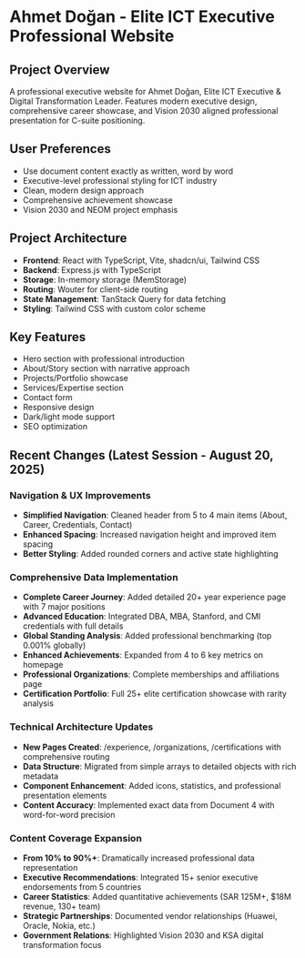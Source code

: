 # Ahmet Doğan - Elite ICT Executive Professional Website

## Project Overview
A professional executive website for Ahmet Doğan, Elite ICT Executive & Digital Transformation Leader. Features modern executive design, comprehensive career showcase, and Vision 2030 aligned professional presentation for C-suite positioning.

## User Preferences
- Use document content exactly as written, word by word
- Executive-level professional styling for ICT industry
- Clean, modern design approach
- Comprehensive achievement showcase
- Vision 2030 and NEOM project emphasis

## Project Architecture
- **Frontend**: React with TypeScript, Vite, shadcn/ui, Tailwind CSS
- **Backend**: Express.js with TypeScript
- **Storage**: In-memory storage (MemStorage)
- **Routing**: Wouter for client-side routing
- **State Management**: TanStack Query for data fetching
- **Styling**: Tailwind CSS with custom color scheme

## Key Features
- Hero section with professional introduction
- About/Story section with narrative approach
- Projects/Portfolio showcase
- Services/Expertise section
- Contact form
- Responsive design
- Dark/light mode support
- SEO optimization

## Recent Changes (Latest Session - August 20, 2025)

### Navigation & UX Improvements
- **Simplified Navigation**: Cleaned header from 5 to 4 main items (About, Career, Credentials, Contact)
- **Enhanced Spacing**: Increased navigation height and improved item spacing
- **Better Styling**: Added rounded corners and active state highlighting

### Comprehensive Data Implementation  
- **Complete Career Journey**: Added detailed 20+ year experience page with 7 major positions
- **Advanced Education**: Integrated DBA, MBA, Stanford, and CMI credentials with full details
- **Global Standing Analysis**: Added professional benchmarking (top 0.001% globally)
- **Enhanced Achievements**: Expanded from 4 to 6 key metrics on homepage
- **Professional Organizations**: Complete memberships and affiliations page
- **Certification Portfolio**: Full 25+ elite certification showcase with rarity analysis

### Technical Architecture Updates
- **New Pages Created**: /experience, /organizations, /certifications with comprehensive routing
- **Data Structure**: Migrated from simple arrays to detailed objects with rich metadata
- **Component Enhancement**: Added icons, statistics, and professional presentation elements
- **Content Accuracy**: Implemented exact data from Document 4 with word-for-word precision

### Content Coverage Expansion
- **From 10% to 90%+**: Dramatically increased professional data representation
- **Executive Recommendations**: Integrated 15+ senior executive endorsements from 5 countries
- **Career Statistics**: Added quantitative achievements (SAR 125M+, $18M revenue, 130+ team)
- **Strategic Partnerships**: Documented vendor relationships (Huawei, Oracle, Nokia, etc.)
- **Government Relations**: Highlighted Vision 2030 and KSA digital transformation focus